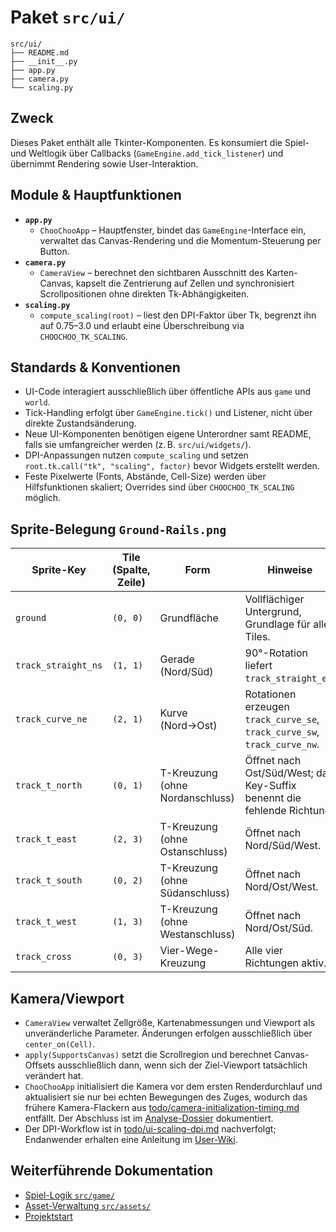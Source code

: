 # Paket `src/ui/`

```text
src/ui/
├── README.md
├── __init__.py
├── app.py
├── camera.py
└── scaling.py
```

## Zweck
Dieses Paket enthält alle Tkinter-Komponenten. Es konsumiert die Spiel- und Weltlogik über Callbacks (`GameEngine.add_tick_listener`) und übernimmt Rendering sowie User-Interaktion.

## Module & Hauptfunktionen
- **`app.py`**
  - `ChooChooApp` – Hauptfenster, bindet das `GameEngine`-Interface ein, verwaltet das Canvas-Rendering und die Momentum-Steuerung per Button.
- **`camera.py`**
  - `CameraView` – berechnet den sichtbaren Ausschnitt des Karten-Canvas, kapselt die Zentrierung auf Zellen und synchronisiert Scrollpositionen ohne direkten Tk-Abhängigkeiten.
- **`scaling.py`**
  - `compute_scaling(root)` – liest den DPI-Faktor über Tk, begrenzt ihn auf 0.75–3.0 und erlaubt eine Überschreibung via `CHOOCHOO_TK_SCALING`.

## Standards & Konventionen
- UI-Code interagiert ausschließlich über öffentliche APIs aus `game` und `world`.
- Tick-Handling erfolgt über `GameEngine.tick()` und Listener, nicht über direkte Zustandsänderung.
- Neue UI-Komponenten benötigen eigene Unterordner samt README, falls sie umfangreicher werden (z. B. `src/ui/widgets/`).
- DPI-Anpassungen nutzen `compute_scaling` und setzen `root.tk.call("tk", "scaling", factor)` bevor Widgets erstellt werden.
- Feste Pixelwerte (Fonts, Abstände, Cell-Size) werden über Hilfsfunktionen skaliert; Overrides sind über `CHOOCHOO_TK_SCALING` möglich.

## Sprite-Belegung `Ground-Rails.png`

| Sprite-Key | Tile (Spalte, Zeile) | Form | Hinweise |
| --- | --- | --- | --- |
| `ground` | `(0, 0)` | Grundfläche | Vollflächiger Untergrund, Grundlage für alle Tiles. |
| `track_straight_ns` | `(1, 1)` | Gerade (Nord/Süd) | 90°-Rotation liefert `track_straight_ew`. |
| `track_curve_ne` | `(2, 1)` | Kurve (Nord→Ost) | Rotationen erzeugen `track_curve_se`, `track_curve_sw`, `track_curve_nw`. |
| `track_t_north` | `(0, 1)` | T-Kreuzung (ohne Nordanschluss) | Öffnet nach Ost/Süd/West; das Key-Suffix benennt die fehlende Richtung. |
| `track_t_east` | `(2, 3)` | T-Kreuzung (ohne Ostanschluss) | Öffnet nach Nord/Süd/West. |
| `track_t_south` | `(0, 2)` | T-Kreuzung (ohne Südanschluss) | Öffnet nach Nord/Ost/West. |
| `track_t_west` | `(1, 3)` | T-Kreuzung (ohne Westanschluss) | Öffnet nach Nord/Ost/Süd. |
| `track_cross` | `(0, 3)` | Vier-Wege-Kreuzung | Alle vier Richtungen aktiv. |

## Kamera/Viewport
- `CameraView` verwaltet Zellgröße, Kartenabmessungen und Viewport als unveränderliche Parameter. Änderungen erfolgen ausschließlich über `center_on(Cell)`.
- `apply(SupportsCanvas)` setzt die Scrollregion und berechnet Canvas-Offsets ausschließlich dann, wenn sich der Ziel-Viewport tatsächlich verändert hat.
- `ChooChooApp` initialisiert die Kamera vor dem ersten Renderdurchlauf und aktualisiert sie nur bei echten Bewegungen des Zuges, wodurch das frühere Kamera-Flackern aus [todo/camera-initialization-timing.md](../../todo/archive/camera-initialization-timing.md) entfällt. Der Abschluss ist im [Analyse-Dossier](../../Task/analysis-plan.md) dokumentiert.
- Der DPI-Workflow ist in [todo/ui-scaling-dpi.md](../../todo/ui-scaling-dpi.md) nachverfolgt; Endanwender erhalten eine Anleitung im [User-Wiki](../../UserWiki/ui-dpi-skalierung.md).

## Weiterführende Dokumentation
- [Spiel-Logik `src/game/`](../game/README.md)
- [Asset-Verwaltung `src/assets/`](../assets/README.md)
- [Projektstart](../../README.md)
